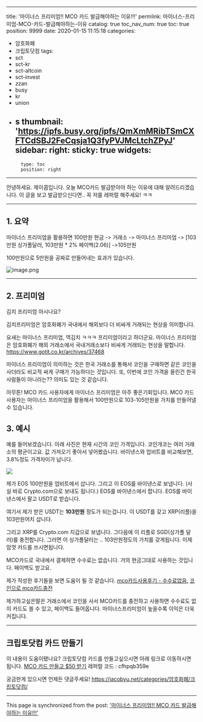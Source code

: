 
---
title: '마이너스 프리미엄!! MCO 카드 발급해야하는 이유!!!'
permlink: 마이너스-프리미엄-MCO-카드-발급해야하는-이유
catalog: true
toc_nav_num: true
toc: true
position: 9999
date: 2020-01-15 11:15:18
categories:
- 암호화폐
- 크립토닷컴
tags:
- sct
- sct-kr
- sct-altcoin
- sct-invest
- zzan
- busy
- kr
- union
- s
thumbnail: 'https://ipfs.busy.org/ipfs/QmXmMRibTSmCXFTCdSBJ2FeCqsja1Q3fyPVJMcLtchZPyJ'
sidebar:
    right:
        sticky: true
widgets:
    -
        type: toc
        position: right
---


안녕하세요. 제이콥입니다.
오늘 MCO카드 발급받아야 하는 이유에 대해 알려드리겠습니다.
이 글을 보고 발급받으신다면.. 
꼭 저를 레퍼럴 해주세요! ㅋㅋ

----

## 1. 요약

마이너스 프리미엄을 활용하면
100만원 현금 -> 거래소 -> 마이너스 프리미엄 
-> [103만원 싱가폴달러, 103만원 * 2% 페이백(2.06)] 
->105만원

100만원으로 5만원을 공짜로 만들어내는 효과가 있습니다.

![image.png](https://ipfs.busy.org/ipfs/QmXmMRibTSmCXFTCdSBJ2FeCqsja1Q3fyPVJMcLtchZPyJ)


----

## 2. 프리미엄

김치 프리미엄 아시나요?

김치프리미엄은 암호화폐가 국내에서  해외보다 더 비싸게 거래되는 현상을 의미합니다.

요새는 마이너스  프리미엄, 
역김치 ㅋㅋㅋ 프리미엄이라고 하더군요.
마이너스 프리미엄은 암호화폐가 해외 거래소에서 국내거래소보다 비싸게 거래되는 현상을 말합니다.
https://www.gotit.co.kr/archives/37468

마이너스 프리미엄이 의미하는 것은 한국 거래소를 통해서 코인을 구매하면 같은 코인을 사더라도 비교적 싸게 구매가 가능하다는 것입니다. 또, 이번에 코인 가격을 올린건 한국사람들이 아니라는?? 의미도 있는 것 같습니다.

아무튼!
MCO 카드 사용자에게 마이너스 프리미엄은 아주 좋은기회입니다.
MCO 카드 사용자는 마이너스 프리미엄을 활용해서
100만원으로 103-105만원을 가치를 만들어낼 수 있습니다.


## 3. 예시

예를 들어보겠습니다. 아래 사진은 현재 시간의 코인 가격입니다.
코인개코는 여러 거래소의 평균이고요. 값 가져오기 좋아서 넣어봤습니다.
바이낸스와 업비트를 비교해보면, 3.8%정도 가격차이가 납니다.

![](https://cdn.steemitimages.com/DQmc5yQ2GaEVd4byJJx5BD6Eo5AsXanxn2fnD9d59wFfmbL/image.png)

제가 EOS 100만원을 업비트에서 삽니다.
그리고 이 EOS를 바이낸스로 보냅니다. (사실 바로 Crypto.com으로 보내도 됩니다.)
EOS를 바이낸스에서 팝니다. EOS를 바이낸스에서 팔고 USDT로 받습니다.

여기서 제가 받은 USDT는 **103만원** 정도가 되는겁니다.
이 USDT를 갖고 XRP(리플)을 103만원어치 삽니다.

그리고 XRP를 Crypto.com 지갑으로 보냅니다.
그다음에 이 리플로 SGD(싱가폴 달러)를 충전합니다.
그러면 이 싱가폴달러는 .. 103만원정도의 가치를 갖게됩니다.
이제 맘껏 카드를 쓰시면됩니다.

MCO카드로 국내에서 결제하면 수수료는 없습니다. 
거의 현금그대로 사용하는 것입니다.
페이백도 받고요.

제가 작성한 후기들을 보면 도움이 될 것 같습니다. 
[mco카드사용후기 - 수수료없음.](https://steempeak.com/@jacobyu/4jxbif-mco)
[코인으로 mco카드충전](https://steempeak.com/@jacobyu/mco)

제가하고싶은말은
거래소에서 코인을 사서 MCO카드를 충전하고 사용하면
수수료도 없이 카드도 쓸 수 있고, 페이백도 들어옵니다.
마이너스프리미엄이 높을수록 이익은 더욱 커집니다.



---

## 크립토닷컴 카드 만들기
이 내용이 도움이됐나요?
크립토닷컴 카드를 만들고싶으시면 아래 링크로 이동하시면 됩니다. 
[MCO 카드 만들고 $50 받기](https://platinum.crypto.com/r/cfhpqb359e)
레퍼럴 코드 : cfhpqb359e

궁금한게 있으시면 언제든 댓글주세요!
https://jacobyu.net/categories/암호화폐/크립토닷컴/

- - -

This page is synchronized from the post: ['마이너스 프리미엄!! MCO 카드 발급해야하는 이유!!!'](https://steempeak.com/@jacobyu/5tx44c-mco)

